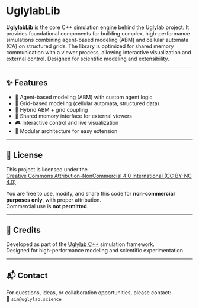 # UglylabLib

**UglylabLib** is the core C++ simulation engine behind the Uglylab project. It provides foundational components for building complex, high-performance simulations combining agent-based modeling (ABM) and cellular automata (CA) on structured grids. The library is optimized for shared memory communication with a viewer process, allowing interactive visualization and external control. Designed for scientific modeling and extensibility.

---

## ✨ Features

- 🔁 Agent-based modeling (ABM) with custom agent logic  
- 🧱 Grid-based modeling (cellular automata, structured data)  
- 🔗 Hybrid ABM + grid coupling  
- 💾 Shared memory interface for external viewers  
- 🎮 Interactive control and live visualization  
- 🧩 Modular architecture for easy extension  

---

## 📄 License

This project is licensed under the  
[Creative Commons Attribution-NonCommercial 4.0 International (CC BY-NC 4.0)](https://creativecommons.org/licenses/by-nc/4.0/)

You are free to use, modify, and share this code for **non-commercial purposes only**, with proper attribution.  
Commercial use is **not permitted**.

---

## 🧠 Credits

Developed as part of the [Uglylab C++](https://github.com/Uglylab) simulation framework.  
Designed for high-performance modeling and scientific experimentation.

---

## 📬 Contact

For questions, ideas, or collaboration opportunities, please contact:  
📧 `sim@uglylab.science`
